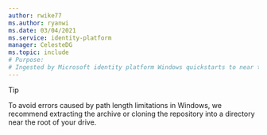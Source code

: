 ```yaml
---
author: rwike77
ms.author: ryanwi
ms.date: 03/04/2021
ms.service: identity-platform
manager: CelesteDG
ms.topic: include
# Purpose:
# Ingested by Microsoft identity platform Windows quickstarts to near the download links
---
```


> [!TIP] 
> To avoid errors caused by path length limitations in Windows, we recommend extracting the archive or cloning the repository into a directory near the root of your drive.

